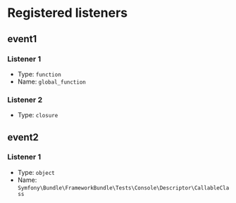 # Registered listeners

## event1

### Listener 1

- Type: `function`
- Name: `global_function`

### Listener 2

- Type: `closure`

## event2

### Listener 1

- Type: `object`
- Name: `Symfony\Bundle\FrameworkBundle\Tests\Console\Descriptor\CallableClass`
